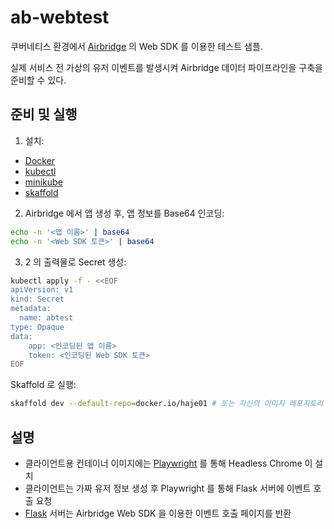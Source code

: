 # ab-webtest
쿠버네티스 환경에서 [Airbridge](https://www.ab180.co/solutions/airbridge) 의 Web SDK 를 이용한 테스트 샘플. 

실제 서비스 전 가상의 유저 이벤트를 발생시켜 Airbridge 데이터 파이프라인을 구축을 준비할 수 있다.

## 준비 및 실행

1. 설치: 
- [Docker](https://docs.docker.com/engine/install/ubuntu/)
- [kubectl](https://kubernetes.io/docs/tasks/tools/install-kubectl-linux/)
- [minikube](https://minikube.sigs.k8s.io/docs/start/)
- [skaffold](https://skaffold.dev/)

2. Airbridge 에서 앱 생성 후, 앱 정보를 Base64 인코딩:

```bash
echo -n '<앱 이름>' | base64
echo -n '<Web SDK 토큰>' | base64
```

3. 2 의 출력물로 Secret 생성:
```bash
kubectl apply -f - <<EOF 
apiVersion: v1
kind: Secret 
metadata:
  name: abtest
type: Opaque 
data:
    app: <인코딩된 앱 이름>
    token: <인코딩된 Web SDK 토큰>
EOF
```

Skaffold 로 실행:
```bash
skaffold dev --default-repo=docker.io/haje01 # 또는 자신의 이미지 레포지토리 명
```

## 설명

- 클라이언트용 컨테이너 이미지에는 [Playwright](https://playwright.dev/) 를 통해 Headless Chrome 이 설치
- 클라이언트는 가짜 유저 정보 생성 후 Playwright 를 통해 Flask 서버에 이벤트 호출 요청 
- [Flask](https://flask.palletsprojects.com/en/2.3.x/) 서버는 Airbridge Web SDK 을 이용한 이벤트 호출 페이지를 반환

